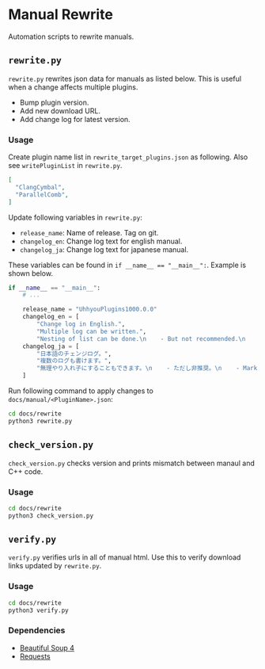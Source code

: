 # Manual Rewrite
Automation scripts to rewrite manuals.

## `rewrite.py`
`rewrite.py` rewrites json data for manuals as listed below. This is useful when a change affects multiple plugins.

- Bump plugin version.
- Add new download URL.
- Add change log for latest version.

### Usage
Create plugin name list in `rewrite_target_plugins.json` as following. Also see `writePluginList` in `rewrite.py`.

```json
[
  "ClangCymbal",
  "ParallelComb",
]
```

Update following variables in `rewrite.py`:

- `release_name`: Name of release. Tag on git.
- `changelog_en`: Change log text for english manual.
- `changelog_ja`: Change log text for japanese manual.

These variables can be found in `if __name__ == "__main__":`. Example is shown below.

```python
if __name__ == "__main__":
    # ...

    release_name = "UhhyouPlugins1000.0.0"
    changelog_en = [
        "Change log in English.",
        "Multiple log can be written.",
        "Nesting of list can be done.\n    - But not recommended.\n    - Markdown syntax.\n    - 4 spaces indent."
    changelog_ja = [
        "日本語のチェンジログ。",
        "複数のログも書けます。",
        "無理やり入れ子にすることもできます。\n    - ただし非推奨。\n    - Markdown 記法。\n    - インデントはスペース 4 つ。"
    ]
```

Run following command to apply changes to `docs/manual/<PluginName>.json`:

```bash
cd docs/rewrite
python3 rewrite.py
```

## `check_version.py`
`check_version.py` checks version and prints mismatch between manaul and C++ code.

### Usage
```bash
cd docs/rewrite
python3 check_version.py
```

## `verify.py`
`verify.py` verifies urls in all of manual html. Use this to verify download links updated by `rewrite.py`.

### Usage
```bash
cd docs/rewrite
python3 verify.py
```

### Dependencies
- [Beautiful Soup 4](https://www.crummy.com/software/BeautifulSoup/)
- [Requests](https://requests.readthedocs.io/en/master/)

